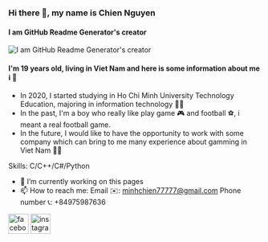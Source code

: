 ### Hi there 👋, my name is Chien Nguyen
#### I am GitHub Readme Generator's creator
![I am GitHub Readme Generator's creator](https://miuc.org/wp-content/uploads/2020/08/6-Reasons-why-you-should-learn-Programming-1280x720.png)
#### I'm 19 years old, living in Viet Nam and here is some information about me ℹ️ 🙋

- In 2020, I started studying in Ho Chi Minh University Technology Education, majoring in information technology 🧑‍🎓
- In the past, I'm a boy who really like play game 🎮 and football ⚽️, i meant a real football game.
- In the future, I would like to have the opportunity to work with some company which can bring to me many experience about gamming in Viet Nam 🧑‍💼

Skills: C/C++/C#/Python

- 🔭 I’m currently working on this pages 
- 📫 How to reach me: Email ✉️: minhchien77777@gmail.com Phone number 📞: +84975987636 


[<img src='https://cdn.jsdelivr.net/npm/simple-icons@3.0.1/icons/facebook.svg' alt='facebook' height='40'>](https://www.facebook.com/mch1en)  [<img src='https://cdn.jsdelivr.net/npm/simple-icons@3.0.1/icons/instagram.svg' alt='instagram' height='40'>](https://www.instagram.com/_mchien/)  

